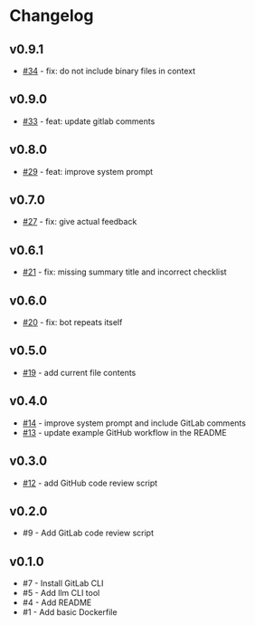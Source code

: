 # Changelog

## v0.9.1

- [#34](https://github.com/mrs-electronics-inc/bots/pull/34) - fix: do not include binary files in context

## v0.9.0

- [#33](https://github.com/mrs-electronics-inc/bots/pull/33) - feat: update gitlab comments

## v0.8.0

- [#29](https://github.com/mrs-electronics-inc/bots/pull/29) - feat: improve system prompt

## v0.7.0

- [#27](https://github.com/mrs-electronics-inc/bots/pull/27) - fix: give actual feedback

## v0.6.1

- [#21](https://github.com/mrs-electronics-inc/bots/pull/21) - fix: missing summary title and incorrect checklist

## v0.6.0

- [#20](https://github.com/mrs-electronics-inc/bots/pull/20) - fix: bot repeats itself

## v0.5.0

- [#19](https://github.com/mrs-electronics-inc/bots/pull/19) - add current file contents

## v0.4.0

- [#14](https://github.com/mrs-electronics-inc/bots/pull/14) - improve system prompt and include GitLab comments
- [#13](https://github.com/mrs-electronics-inc/bots/pull/13) - update example GitHub workflow in the README

## v0.3.0

- [#12](https://github.com/mrs-electronics-inc/bots/pull/12) - add GitHub code review script

## v0.2.0

- #9 - Add GitLab code review script

## v0.1.0

- #7 - Install GitLab CLI
- #5 - Add llm CLI tool
- #4 - Add README
- #1 - Add basic Dockerfile
